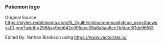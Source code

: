 ### Pokemon logo

Original Source: https://styles.redditmedia.com/t5_2yulh/styles/communityIcon_geoy0qcwpys01.png?width=256&s=9eb642c095aec36a6a5aa8cc7bfdac3f1de96f63

Edited By: Nathan Blankson using https://www.vectorizer.io/
